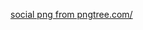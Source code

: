 <a href='https://pngtree.com/so/social'>social png from pngtree.com/</a>
<!-- test my newest push -->
<!-- since the explore.mp4 file is too large I am trying to see if I can just provide the url -->
